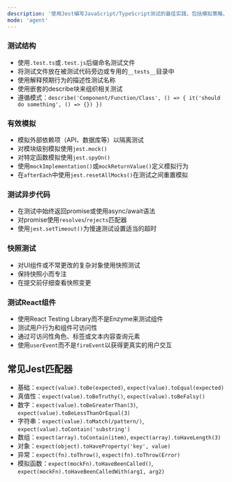```yaml
---
description: '使用Jest编写JavaScript/TypeScript测试的最佳实践，包括模拟策略、测试结构和常见模式。'
mode: 'agent'
---
```


### 测试结构
- 使用`.test.ts`或`.test.js`后缀命名测试文件
- 将测试文件放在被测试代码旁边或专用的`__tests__`目录中
- 使用解释预期行为的描述性测试名称
- 使用嵌套的describe块来组织相关测试
- 遵循模式：`describe('Component/Function/Class', () => { it('should do something', () => {}) })`

### 有效模拟
- 模拟外部依赖项（API、数据库等）以隔离测试
- 对模块级别模拟使用`jest.mock()`
- 对特定函数模拟使用`jest.spyOn()`
- 使用`mockImplementation()`或`mockReturnValue()`定义模拟行为
- 在`afterEach`中使用`jest.resetAllMocks()`在测试之间重置模拟

### 测试异步代码
- 在测试中始终返回promise或使用async/await语法
- 对promise使用`resolves`/`rejects`匹配器
- 使用`jest.setTimeout()`为慢速测试设置适当的超时

### 快照测试
- 对UI组件或不常更改的复杂对象使用快照测试
- 保持快照小而专注
- 在提交前仔细查看快照变更

### 测试React组件
- 使用React Testing Library而不是Enzyme来测试组件
- 测试用户行为和组件可访问性
- 通过可访问性角色、标签或文本内容查询元素
- 使用`userEvent`而不是`fireEvent`以获得更真实的用户交互

## 常见Jest匹配器
- 基础：`expect(value).toBe(expected)`, `expect(value).toEqual(expected)`
- 真值性：`expect(value).toBeTruthy()`, `expect(value).toBeFalsy()`
- 数字：`expect(value).toBeGreaterThan(3)`, `expect(value).toBeLessThanOrEqual(3)`
- 字符串：`expect(value).toMatch(/pattern/)`, `expect(value).toContain('substring')`
- 数组：`expect(array).toContain(item)`, `expect(array).toHaveLength(3)`
- 对象：`expect(object).toHaveProperty('key', value)`
- 异常：`expect(fn).toThrow()`, `expect(fn).toThrow(Error)`
- 模拟函数：`expect(mockFn).toHaveBeenCalled()`, `expect(mockFn).toHaveBeenCalledWith(arg1, arg2)`